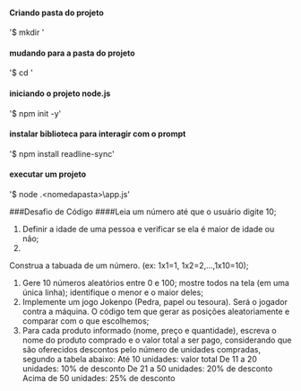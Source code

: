 #### Criando pasta do projeto

'$ mkdir <formacao-db>'

#### mudando para a pasta do projeto 
'$ cd <meu projeto>'

#### iniciando o projeto node.js
'$ npm init -y'

#### instalar biblioteca para interagir com o prompt
'$ npm install readline-sync'

#### executar um projeto
'$ node .\<nomedapasta>\app.js'

###Desafio de Código
####Leia um número até que o usuário digite 10;
1. Definir a idade de uma pessoa e verificar se ela é maior de idade ou não;
1. 
Construa a tabuada de um número. (ex: 1x1=1, 1x2=2,...,1x10=10);
1.  Gere 10 números aleatórios entre 0 e 100; mostre todos na tela (em uma única linha); identifique o menor e o maior deles;
1. Implemente um jogo Jokenpo (Pedra, papel ou tesoura). Será o jogador contra a máquina. O código tem que gerar as posições aleatoriamente e comparar com o que escolhemos;
1. Para cada produto informado (nome, preço e quantidade), escreva o nome do produto comprado e o valor total a ser pago, considerando que são oferecidos descontos pelo número de unidades compradas, segundo a tabela abaixo: 
		 Até 10 unidades: valor total
		 De 11 a 20 unidades: 10% de desconto
		 De 21 a 50 unidades: 20% de desconto
		 Acima de 50 unidades: 25% de desconto

